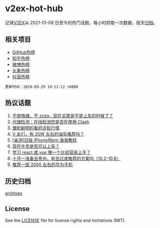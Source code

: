 # v2ex-hot-hub

 记录[V2EX](https://www.v2ex.com/)从 2021-01-06 日至今的热门话题。每小时抓取一次数据，按天[归档](archives)。
 
 ## 相关项目

- [GitHub热榜](https://github.com/snaildev/github-hot-hub)
- [知乎热榜](https://github.com/snaildev/zhihu-hot-hub)
- [微博热榜](https://github.com/snaildev/weibo-hot-hub)
- [头条热榜](https://github.com/snaildev/toutiao-hot-hub)
- [抖音热榜](https://github.com/snaildev/douyin-hot-hub)


 `更新时间：2024-09-29 14:11:12 +0800`

## 热议话题

1. [不带情绪，不 zzzq，现在买房是不是上车的时候了？](https://www.v2ex.com/t/1076673)
1. [代理检测：在线检测您是否在使用 Clash](https://www.v2ex.com/t/1076579)
1. [旗帜鲜明的看好这轮行情](https://www.v2ex.com/t/1076653)
1. [V 友们，有 20W 左右的油车推荐吗？](https://www.v2ex.com/t/1076650)
1. [[亲测]日版 iPhone16pm 海淘教程](https://www.v2ex.com/t/1076559)
1. [现在牛市是否可以上车？](https://www.v2ex.com/t/1076659)
1. [学习 react 或 vue 哪一个比较容易上手？](https://www.v2ex.com/t/1076728)
1. [十月一准备去贵州，有去过或推荐的方案吗（10.2-10.8）](https://www.v2ex.com/t/1076665)
1. [推荐一部 2000 左右的华为手机](https://www.v2ex.com/t/1076705)

## 历史归档

[archives](archives)

## License

See the [LICENSE](LICENSE) file for license rights and limitations (MIT).
